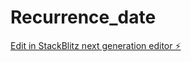 # Recurrence_date

[Edit in StackBlitz next generation editor ⚡️](https://stackblitz.com/~/github.com/Jagadeeshboi/Recurrence_date)